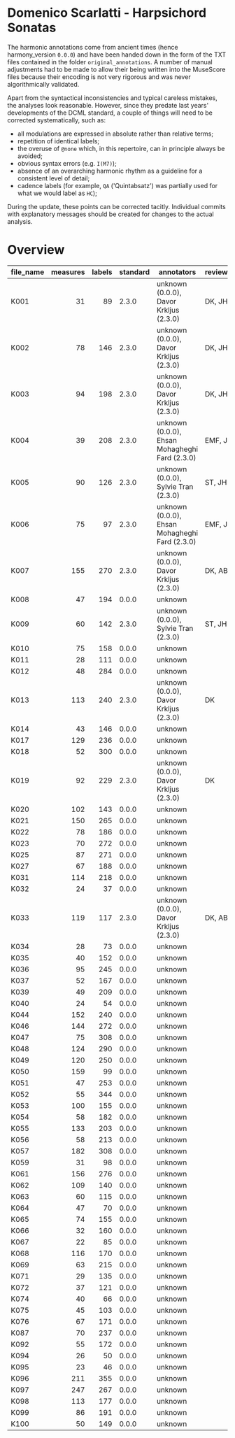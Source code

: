# Domenico Scarlatti - Harpsichord Sonatas

The harmonic annotations come from ancient times (hence harmony_version `0.0.0`)
and have been handed down in the form of the TXT files contained in the folder
`original_annotations`. A number of manual adjustments had to be made to allow
their being written into the MuseScore files because their encoding is not very
rigorous and was never algorithmically validated.

Apart from the syntactical inconsistencies and typical careless mistakes, the
analyses look reasonable. However, since they predate last years' developments
of the DCML standard, a couple of things will need to be corrected systematically,
such as:

* all modulations are expressed in absolute rather than relative terms;
* repetition of identical labels;
* the overuse of `@none` which, in this repertoire, can in principle always be avoided;
* obvious syntax errors (e.g. `I(M7)`);
* absence of an overarching harmonic rhythm as a guideline for a consistent level of detail;
* cadence labels (for example, `QA` ('Quintabsatz') was partially used for what we would
  label as `HC`);

During the update, these points can be corrected tacitly. Individual commits with
explanatory messages should be created for changes to the actual analysis.
 


# Overview
|file_name|measures|labels|standard|                  annotators                  |reviewers|
|---------|-------:|-----:|--------|----------------------------------------------|---------|
|K001     |      31|    89|2.3.0   |unknown (0.0.0), Davor Krkljus (2.3.0)        |DK, JH   |
|K002     |      78|   146|2.3.0   |unknown (0.0.0), Davor Krkljus (2.3.0)        |DK, JH   |
|K003     |      94|   198|2.3.0   |unknown (0.0.0), Davor Krkljus (2.3.0)        |DK, JH   |
|K004     |      39|   208|2.3.0   |unknown (0.0.0), Ehsan Mohagheghi Fard (2.3.0)|EMF, JH  |
|K005     |      90|   126|2.3.0   |unknown (0.0.0), Sylvie Tran (2.3.0)          |ST, JH   |
|K006     |      75|    97|2.3.0   |unknown (0.0.0), Ehsan Mohagheghi Fard (2.3.0)|EMF, JH  |
|K007     |     155|   270|2.3.0   |unknown (0.0.0), Davor Krkljus (2.3.0)        |DK, AB   |
|K008     |      47|   194|0.0.0   |unknown                                       |         |
|K009     |      60|   142|2.3.0   |unknown (0.0.0), Sylvie Tran (2.3.0)          |ST, JH   |
|K010     |      75|   158|0.0.0   |unknown                                       |         |
|K011     |      28|   111|0.0.0   |unknown                                       |         |
|K012     |      48|   284|0.0.0   |unknown                                       |         |
|K013     |     113|   240|2.3.0   |unknown (0.0.0), Davor Krkljus (2.3.0)        |DK       |
|K014     |      43|   146|0.0.0   |unknown                                       |         |
|K017     |     129|   236|0.0.0   |unknown                                       |         |
|K018     |      52|   300|0.0.0   |unknown                                       |         |
|K019     |      92|   229|2.3.0   |unknown (0.0.0), Davor Krkljus (2.3.0)        |DK       |
|K020     |     102|   143|0.0.0   |unknown                                       |         |
|K021     |     150|   265|0.0.0   |unknown                                       |         |
|K022     |      78|   186|0.0.0   |unknown                                       |         |
|K023     |      70|   272|0.0.0   |unknown                                       |         |
|K025     |      87|   271|0.0.0   |unknown                                       |         |
|K027     |      67|   188|0.0.0   |unknown                                       |         |
|K031     |     114|   218|0.0.0   |unknown                                       |         |
|K032     |      24|    37|0.0.0   |unknown                                       |         |
|K033     |     119|   117|2.3.0   |unknown (0.0.0), Davor Krkljus (2.3.0)        |DK, AB   |
|K034     |      28|    73|0.0.0   |unknown                                       |         |
|K035     |      40|   152|0.0.0   |unknown                                       |         |
|K036     |      95|   245|0.0.0   |unknown                                       |         |
|K037     |      52|   167|0.0.0   |unknown                                       |         |
|K039     |      49|   209|0.0.0   |unknown                                       |         |
|K040     |      24|    54|0.0.0   |unknown                                       |         |
|K044     |     152|   240|0.0.0   |unknown                                       |         |
|K046     |     144|   272|0.0.0   |unknown                                       |         |
|K047     |      75|   308|0.0.0   |unknown                                       |         |
|K048     |     124|   290|0.0.0   |unknown                                       |         |
|K049     |     120|   250|0.0.0   |unknown                                       |         |
|K050     |     159|    99|0.0.0   |unknown                                       |         |
|K051     |      47|   253|0.0.0   |unknown                                       |         |
|K052     |      55|   344|0.0.0   |unknown                                       |         |
|K053     |     100|   155|0.0.0   |unknown                                       |         |
|K054     |      58|   182|0.0.0   |unknown                                       |         |
|K055     |     133|   203|0.0.0   |unknown                                       |         |
|K056     |      58|   213|0.0.0   |unknown                                       |         |
|K057     |     182|   308|0.0.0   |unknown                                       |         |
|K059     |      31|    98|0.0.0   |unknown                                       |         |
|K061     |     156|   276|0.0.0   |unknown                                       |         |
|K062     |     109|   140|0.0.0   |unknown                                       |         |
|K063     |      60|   115|0.0.0   |unknown                                       |         |
|K064     |      47|    70|0.0.0   |unknown                                       |         |
|K065     |      74|   155|0.0.0   |unknown                                       |         |
|K066     |      32|   160|0.0.0   |unknown                                       |         |
|K067     |      22|    85|0.0.0   |unknown                                       |         |
|K068     |     116|   170|0.0.0   |unknown                                       |         |
|K069     |      63|   215|0.0.0   |unknown                                       |         |
|K071     |      29|   135|0.0.0   |unknown                                       |         |
|K072     |      37|   121|0.0.0   |unknown                                       |         |
|K074     |      40|    66|0.0.0   |unknown                                       |         |
|K075     |      45|   103|0.0.0   |unknown                                       |         |
|K076     |      67|   171|0.0.0   |unknown                                       |         |
|K087     |      70|   237|0.0.0   |unknown                                       |         |
|K092     |      55|   172|0.0.0   |unknown                                       |         |
|K094     |      26|    50|0.0.0   |unknown                                       |         |
|K095     |      23|    46|0.0.0   |unknown                                       |         |
|K096     |     211|   355|0.0.0   |unknown                                       |         |
|K097     |     247|   267|0.0.0   |unknown                                       |         |
|K098     |     113|   177|0.0.0   |unknown                                       |         |
|K099     |      86|   191|0.0.0   |unknown                                       |         |
|K100     |      50|   149|0.0.0   |unknown                                       |         |
